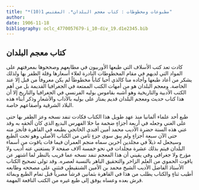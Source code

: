 ```yaml
---
title: "*مطبوعات ومخطوطات : كتاب معجم البلدان*. المقتبس 1(10)"
author: 
date: 1906-11-18
bibliography: oclc_4770057679-i_10-div_19.d1e2345.bib
---
```




##  كتاب معجم البلدان 


 كادت تعد كتب الأسلاف التي طبعها الأوربيون في مطابعهم وصححوها بمعرفتهم على المواد التي لديهم في مقام المخطوطات النادرة لغلاء أسعارها وقلة الظفر بها ولذلك يشكر من أعاد طبعها وأجاده منا كالذي أحيا كتاباً مخطوطاً لم يكن معروفاً من قبل إلا عند الخاصة. ومعجم البلدان هو من أمهات الكتب الممتعة في الجغرافيا القديمة بل من أهم الكتب الأدبية والتاريخية وهو أشبه بقاموس بوليه الفرنسي في الجغرافيا والتاريخ إلا أن هذا كتاب حديث ومعجم البلدان قديم يمتاز على بوليه بالآداب والأشعار وذكر أبناء هذه البلاد الشرقية وأصقاعهم خاصة. 

 طبع  أحد  علماء ألمانيا منذ عهد طويل هذا الكتاب فكادت تنفد نسخه وعز الظفر بها حتى على الغني وجعله في  أربعة  أجزاءٍ ضخمة ما خلا الفهرس البديع الذي كان ألحقه به وقد عني هذه السنة حضرة الأديب محمد أمين أفندي الخانجي بطبعه في القاهرة فأنجز منه حتى الآن  سبعة  أجزاءٍ ولم يبق سوى جزءٍ ثامن من الكتاب الأصلي وهو تحت الطبع وسيجعل له ذيلاً في مجلدين آخرين سماه منجم العمران فيما فات ياقوت من أسماء البلدان فيتم بذلك  عشرة  مجلدات في نحو  خمسة آلاف  صفحة لا يستغني عنه أديب ولا مؤرخ ولا جغرافي وفي يقيني أن هذا المعجم تنفد نسخه عما قريب بالنظر لما اشتهر عن ياقوت الحموي من العلم الزاخر والتحقيق الباهر بالنسبة لعصره. وقد تولى تصحيح الكتاب الأستاذ الفاضل الأديب الشيخ محمد بن الأمين الشنقيطي فنثني على مصححه وطابعه أطيب ثناءٍ والكتاب يطلب من هذا في القاهرة بثمانين قرشاً مصرياً قبل تمام الطبع وبمائة   قرش بعده وعساه يوفق إلى طبع غيره من الكتب النافعة المهمة. 
